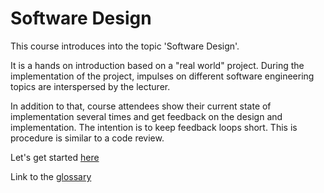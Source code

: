 # Software Design

This course introduces into the topic 'Software Design'.

It is a hands on introduction based on a "real world" project. During the implementation of the project, impulses on different software engineering topics are interspersed by the lecturer.

In addition to that, course attendees show their current state of implementation several times and get feedback on the design and implementation. The intention is to keep feedback loops short. This is procedure is similar to a code review. 

Let's get started [here](./content/project/preparation.md)

Link to the [glossary](./content/material/glossary.md)

